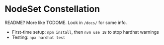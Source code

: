 # NodeSet Constellation

README? More like TODOME. Look in `/docs/` for some info.

- First-time setup: `npm install`, then `nvm use 18` to stop hardhat warnings
- Testing: `npx hardhat test`